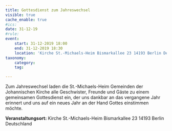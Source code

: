 ```yaml
---
title: Gottesdienst zum Jahreswechsel
visible: true
cache_enable: true
#ics: 
date: 31-12-19
#rule: 
event:
	start: 31-12-2019 18:00
	end: 31-12-2019 18:30
	location: 'Kirche St.-Michaels-Heim Bismarkallee 23 14193 Berlin Deutschland'
taxonomy:
	category: 
	tag: 

---
```

Zum Jahreswechsel laden die St.-Michaels-Heim Gemeinden der Johannischen Kirche alle Geschwister, Freunde und Gäste zu einem gemeinsamen Gottesdienst ein, der uns dankbar an das vergangene Jahr erinnert und uns auf ein neues Jahr an der Hand Gottes einstimmen möchte.


**Veranstaltungsort:** Kirche St.-Michaels-Heim
Bismarkallee 23
14193 Berlin
Deutschland

